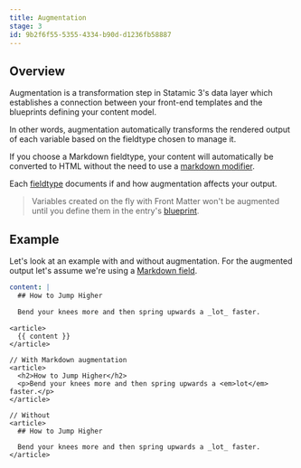 ```yaml
---
title: Augmentation
stage: 3
id: 9b2f6f55-5355-4334-b90d-d1236fb58887
---
```

## Overview

Augmentation is a transformation step in Statamic 3's data layer which establishes a connection between your front-end templates and the blueprints defining your content model.

In other words, augmentation automatically transforms the rendered output of each variable based on the fieldtype chosen to manage it.

If you choose a Markdown fieldtype, your content will automatically be converted to HTML without the need to use a [markdown modifier](/modifiers/markdown).

Each [fieldtype](/fieldtypes) documents if and how augmentation affects your output.

> Variables created on the fly with Front Matter won't be augmented until you define them in the entry's [blueprint](/blueprints).

## Example

Let's look at an example with and without augmentation. For the augmented output let's assume we're using a [Markdown field](/fieldtypes/markdown).

``` yaml
content: |
  ## How to Jump Higher

  Bend your knees more and then spring upwards a _lot_ faster.
```

```
<article>
  {{ content }}
</article>
```

``` output
// With Markdown augmentation
<article>
  <h2>How to Jump Higher</h2>
  <p>Bend your knees more and then spring upwards a <em>lot</em> faster.</p>
</article>

// Without
<article>
  ## How to Jump Higher

  Bend your knees more and then spring upwards a _lot_ faster.
</article>
```
